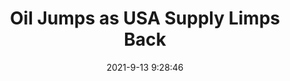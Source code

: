 ---
"title": "Oil Jumps as USA Supply Limps Back"
"date": "2021-9-13 9:28:46"
"feed_name": "RIGZONE"
"feed_website": "http://www.rigzone.com/"
"feed_rss": "http://www.rigzone.com/news/rss/rigzone_latest.aspx"
"link": "https://www.rigzone.com/news/wire/oil_jumps_as_usa_supply_limps_back-13-sep-2021-166416-article/?rss=true"
"file": "_posts/2021-1-1-4d440eb9b8eb1f23c0ac0fbd521c13d9e705ebd0.md"
"accident": "0"
"drilling": "0"
"dead": "0"
"injured": "0"
---